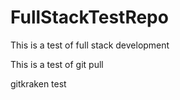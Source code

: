 # FullStackTestRepo

This is a test of full stack development

This is a test of git pull

gitkraken test
